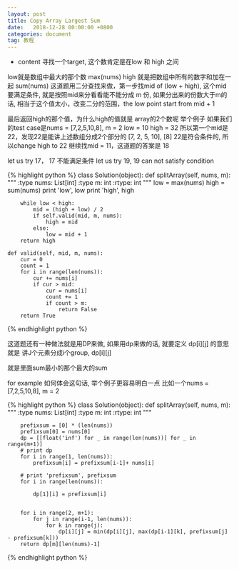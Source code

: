 ```yaml
---
layout: post
title: Copy Array Largest Sum
date:   2018-12-28 00:00:00 +0800
categories: document
tag: 教程
---
```


* content
寻找一个target, 这个数肯定是在low 和 high 之间

low就是数组中最大的那个数 max(nums)
high 就是把数组中所有的数字和加在一起 sum(nums)
这道题用二分查找来做，第一步找mid of (low + high), 这个mid要满足条件, 就是按照mid来分看看能不能分成 m 份, 如果分出来的份数大于m的话, 相当于这个值太小，改变二分的范围，the low point start from mid + 1

最后返回high的那个值，为什么high的值就是 array的2个数呢 举个例子
如果我们的test case是nums = [7,2,5,10,8], m = 2
low = 10
high = 32
所以第一个mid是 22，发现22是能讲上述数组分成2个部分的 [7, 2, 5, 10], [8]
22是符合条件的, 所以change high to 22 继续找mid = 11，这道题的答案是 18

let us try 17， 17 不能满足条件
let us try 19, 19 can not satisfy condition


{% highlight python %}
class Solution(object):
    def splitArray(self, nums, m):
        """
        :type nums: List[int]
        :type m: int
        :rtype: int
        """
        low = max(nums)
        high = sum(nums)
        print 'low', low
        print 'high', high  
        
        while low < high:
            mid = (high + low) / 2
            if self.valid(mid, m, nums):
                high = mid
            else:
                low = mid + 1
        return high
                
    def valid(self, mid, m, nums):
        cur = 0
        count = 1
        for i in range(len(nums)):
            cur += nums[i]
            if cur > mid:
                cur = nums[i]
                count += 1
                if count > m:
                    return False
        return True
{% endhighlight python %}

这道题还有一种做法就是用DP来做, 如果用dp来做的话, 就要定义
dp[i][j] 的意思就是 讲J个元素分成i个group, dp[i][j] 

就是里面sum最小的那个最大的sum

for example 如何体会这句话, 举个例子更容易明白一点 比如一个nums = [7,2,5,10,8], m = 2


{% highlight python %}
class Solution(object):
    def splitArray(self, nums, m):
        """
        :type nums: List[int]
        :type m: int
        :rtype: int
        """
        
        prefixsum = [0] * (len(nums))
        prefixsum[0] = nums[0]
        dp = [[float('inf') for _ in range(len(nums))] for _ in range(m+1)]
        # print dp
        for i in range(1, len(nums)):
            prefixsum[i] = prefixsum[i-1]+ nums[i]
        
        # print 'prefixsum', prefixsum
        for i in range(len(nums)):
            
            dp[1][i] = prefixsum[i]
            
        
        for i in range(2, m+1):
            for j in range(i-1, len(nums)):
                for k in range(j):
                    dp[i][j] = min(dp[i][j], max(dp[i-1][k], prefixsum[j] - prefixsum[k]))                  
        return dp[m][len(nums)-1]
{% endhighlight python %}
    
    
                

